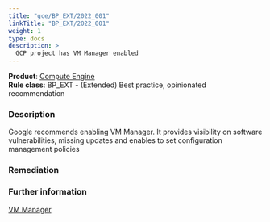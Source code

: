 ```yaml
---
title: "gce/BP_EXT/2022_001"
linkTitle: "BP_EXT/2022_001"
weight: 1
type: docs
description: >
  GCP project has VM Manager enabled
---
```


**Product**: [Compute Engine](https://cloud.google.com/compute)\
**Rule class**: BP_EXT - (Extended) Best practice, opinionated recommendation

### Description

Google recommends enabling VM Manager. It provides visibility on software vulnerabilities,
missing updates and enables to set configuration management policies

### Remediation

### Further information

[VM Manager](https://cloud.google.com/compute/docs/vm-manager)
